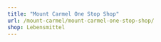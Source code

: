 ```yaml
---
title: "Mount Carmel One Stop Shop"
url: /mount-carmel/mount-carmel-one-stop-shop/
shop: Lebensmittel
---
```

